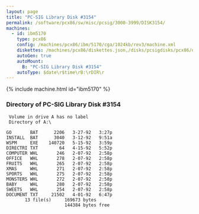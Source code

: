 ```yaml
---
layout: page
title: "PC-SIG Library Disk #3154"
permalink: /software/pcx86/sw/misc/pcsig/3000-3999/DISK3154/
machines:
  - id: ibm5170
    type: pcx86
    config: /machines/pcx86/ibm/5170/cga/1024kb/rev3/machine.xml
    diskettes: /machines/pcx86/diskettes.json,/disks/pcsigdisks/pcx86/diskettes.json
    autoGen: true
    autoMount:
      B: "PC-SIG Library Disk #3154"
    autoType: $date\r$time\rB:\rDIR\r
---
```


{% include machine.html id="ibm5170" %}

### Directory of PC-SIG Library Disk #3154

     Volume in drive A has no label
     Directory of A:\

    GO       BAT      2206   3-27-92   3:27p
    INSTALL  BAT      3040   3-12-92   9:51a
    WSPM     EXE    140720   5-15-92   3:59p
    DIRECTRI TXT        64   4-15-92   5:52p
    COMPUTER WHL       246   2-07-92   2:58p
    OFFICE   WHL       278   2-07-92   2:58p
    FRUITS   WHL       265   2-07-92   2:58p
    XMAS     WHL       271   2-07-92   2:58p
    SPORTS   WHL       275   2-07-92   2:58p
    MONSTERS WHL       272   2-07-92   2:58p
    BABY     WHL       280   2-07-92   2:58p
    SWEETS   WHL       254   2-07-92   2:58p
    DOCUMENT TXT     21502   4-01-92   6:47p
           13 file(s)     169673 bytes
                          144384 bytes free
